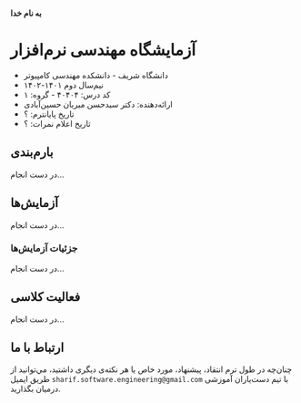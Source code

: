 **به نام خدا**
# آزمایشگاه مهندسی نرم‌افزار
- دانشگاه شریف - دانشکده مهندسی کامپیوتر
- نیم‌سال دوم ۱۴۰۱-۱۴۰۲
- کد درس: ۴۰۴۰۴ - گروه: ۱
- ارائه‌دهنده: دکتر سید‌حسن میریان حسین‌آبادی
- تاریخ پایانترم: ؟
- تاریخ اعلام نمرات: ؟

## بارم‌بندی
در دست انجام...

## آزمایش‌ها
در دست انجام...

### جزئیات آزمایش‌ها
در دست انجام...

## فعالیت کلاسی
در دست انجام...

## ارتباط با ما
چنان‌چه در طول ترم انتقاد، پیشنهاد، مورد خاص یا هر نکته‌ی دیگری داشتید، مي‌توانید از طریق ایمیل `sharif.software.engineering@gmail.com` با تیم دست‌یاران آموزشی درمیان بگذارید.
